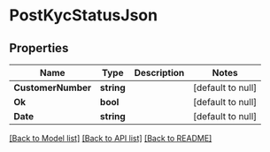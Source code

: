 # PostKycStatusJson

## Properties
Name | Type | Description | Notes
------------ | ------------- | ------------- | -------------
**CustomerNumber** | **string** |  | [default to null]
**Ok** | **bool** |  | [default to null]
**Date** | **string** |  | [default to null]

[[Back to Model list]](../README.md#documentation-for-models) [[Back to API list]](../README.md#documentation-for-api-endpoints) [[Back to README]](../README.md)



